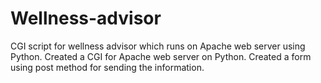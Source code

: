 # Wellness-advisor
CGI script for wellness advisor which runs on Apache web server using Python.
Created a CGI for Apache web server on Python.
Created a form using post method for sending the information.
